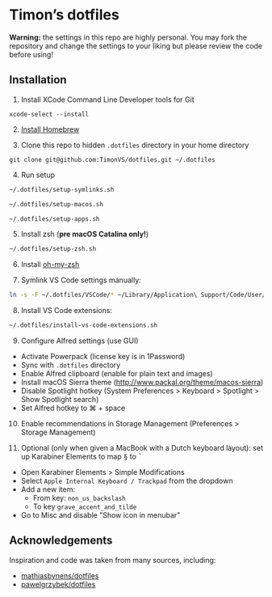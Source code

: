 # Timon’s dotfiles

**Warning:** the settings in this repo are highly personal. You may fork the repository and change the settings to your liking but please review the code before using!

## Installation

1. Install XCode Command Line Developer tools for Git

```
xcode-select --install
```

2. [Install Homebrew](https://brew.sh/)

3. Clone this repo to hidden `.dotfiles` directory in your home directory

```
git clone git@github.com:TimonVS/dotfiles.git ~/.dotfiles
```

4. Run setup

```sh
~/.dotfiles/setup-symlinks.sh
```

```sh
~/.dotfiles/setup-macos.sh
```

```sh
~/.dotfiles/setup-apps.sh
```

5. Install zsh (**pre macOS Catalina only!**)

```sh
~/.dotfiles/setup-zsh.sh
```

6. Install [oh-my-zsh](https://ohmyz.sh)

7. Symlink VS Code settings manually:

```sh
ln -s -F ~/.dotfiles/VSCode/* ~/Library/Application\ Support/Code/User/
```

8. Install VS Code extensions:

```sh
~/.dotfiles/install-vs-code-extensions.sh
```

9. Configure Alfred settings (use GUI)

  - Activate Powerpack (license key is in 1Password)
  - Sync with `.dotfiles` directory
  - Enable Alfred clipboard (enable for plain text and images)
  - Install macOS Sierra theme (http://www.packal.org/theme/macos-sierra)
  - Disable Spotlight hotkey (System Preferences > Keyboard > Spotlight > Show Spotlight search)
  - Set Alfred hotkey to ⌘ + space

10. Enable recommendations in Storage Management (Preferences > Storage Management)

11. Optional (only when given a MacBook with a Dutch keyboard layout): set up Karabiner Elements to map <kbd>§</kbd> to <kbd>`</kbd>

  - Open Karabiner Elements > Simple Modifications
  - Select `Apple Internal Keyboard / Trackpad` from the dropdown
  - Add a new item:
    - From key: `non_us_backslash`
    - To key `grave_accent_and_tilde`
  - Go to Misc and disable "Show icon in menubar"

## Acknowledgements

Inspiration and code was taken from many sources, including:

- [mathiasbynens/dotfiles](https://github.com/mathiasbynens/dotfiles)
- [pawelgrzybek/dotfiles](https://github.com/pawelgrzybek/dotfiles)
